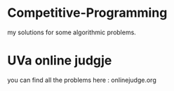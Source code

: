 # Competitive-Programming
my solutions for some algorithmic problems.

# UVa online judgje
you can find all the problems here : onlinejudge.org
